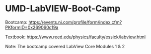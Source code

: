 # UMD-LabVIEW-Boot-Camp 
Bootcamp: https://events.ni.com/profile/form/index.cfm?PKformID=0x269060c19a


Textbook: https://www.reed.edu/physics/faculty/essick/labview.html


Note: The bootcamp covered LabView Core Modules 1 & 2
